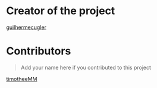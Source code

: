 # Creator of the project

[guilhermecugler](https://github.com/guilhermecugler)

# Contributors

> Add your name here if you contributed to this project

[timotheeMM](https://github.com/timotheemm)
